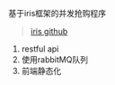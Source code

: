 基于iris框架的并发抢购程序

> <a href="https://github.com/kataras/iris"> iris github</a>

1. restful api
2. 使用rabbitMQ队列
3. 前端静态化